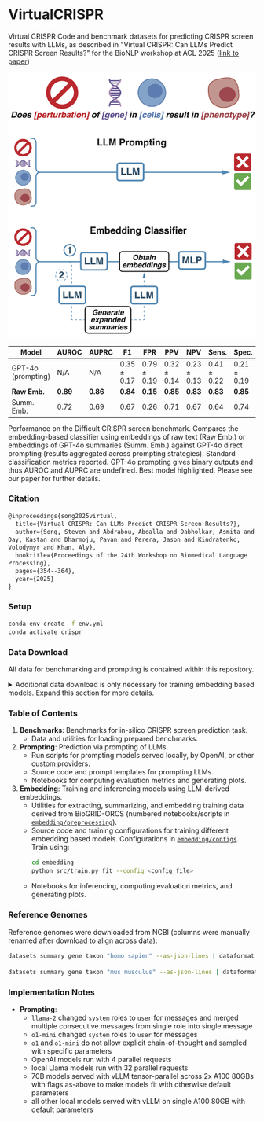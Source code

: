 # VirtualCRISPR
Virtual CRISPR Code and benchmark datasets for predicting CRISPR screen results with LLMs, as described in "Virtual CRISPR: Can LLMs Predict CRISPR Screen Results?" for the BioNLP workshop at ACL 2025 ([link to paper](https://aclanthology.org/2025.bionlp-1.30/))

![overview figure](figs/virtual-crispr-overview.png)

Model | AUROC | AUPRC | F1 | FPR | PPV | NPV | Sens. | Spec.
-|-|-|-|-|-|-|-|-
GPT-4o (prompting) | N/A | N/A | 0.35 ± 0.17 | 0.79 ± 0.19 | 0.32 ± 0.14 | 0.23 ± 0.13 | 0.41 ± 0.22 | 0.21 ± 0.19
**Raw Emb.** | **0.89** | **0.86** | **0.84** | **0.15** | **0.85** | **0.83** | **0.83** | **0.85**
Summ. Emb. | 0.72 | 0.69 | 0.67 | 0.26 | 0.71 | 0.67 | 0.64 | 0.74

Performance on the Difficult CRISPR screen benchmark. Compares the embedding-based classifier using embeddings of raw text (Raw Emb.) or embeddings of GPT-4o summaries (Summ. Emb.) against GPT-4o direct prompting (results aggregated across prompting strategies). Standard classification metrics reported. GPT-4o prompting gives binary outputs and thus AUROC and AUPRC are undefined. Best model highlighted. Please see our paper for further details.

### Citation
```
@inproceedings{song2025virtual,
  title={Virtual CRISPR: Can LLMs Predict CRISPR Screen Results?},
  author={Song, Steven and Abdrabou, Abdalla and Dabholkar, Asmita and Day, Kastan and Dharmoju, Pavan and Perera, Jason and Kindratenko, Volodymyr and Khan, Aly},
  booktitle={Proceedings of the 24th Workshop on Biomedical Language Processing},
  pages={354--364},
  year={2025}
}
```

### Setup
```bash
conda env create -f env.yml
conda activate crispr
```

### Data Download
All data for benchmarking and prompting is contained within this repository.

<details>
<summary>Additional data download is only necessary for training embedding based models. Expand this section for more details.</summary>
<br>

Source data and precomputed LLM-derived embeddings can be downloaded from this [Box link](https://uchicago.box.com/s/4663twrg8j1l5n1hrp74oyiikjjqv6sr). Extract the contents of the tarball to `embedding/data`. The resulting folder structure should be:
 
```
<repo_root>
├── benchmarks
├── embedding
│   ├── configs
│   ├── data
│   │   ├── embeddings
│   │   ├── eval
│   │   ├── screens
│   │   ├── summaries
│   │   └── terms
|   └── [...]
└── [...]
```

</details>

### Table of Contents
1. **Benchmarks**: Benchmarks for in-silico CRISPR screen prediction task.
    * Data and utilities for loading prepared benchmarks.
2. **Prompting**: Prediction via prompting of LLMs.
    * Run scripts for prompting models served locally, by OpenAI, or other custom providers.
    * Source code and prompt templates for prompting LLMs.
    * Notebooks for computing evaluation metrics and generating plots.
3. **Embedding**: Training and inferencing models using LLM-derived embeddings.
    * Utilities for extracting, summarizing, and embedding training data derived from BioGRID-ORCS (numbered notebooks/scripts in [`embedding/preprocessing`](embedding/preprocessing)).
    * Source code and training configurations for training different embedding based models. Configurations in [`embedding/configs`](embedding/configs). Train using:
        ```bash
        cd embedding
        python src/train.py fit --config <config_file>
        ```
    * Notebooks for inferencing, computing evaluation metrics, and generating plots.

### Reference Genomes

Reference genomes were downloaded from NCBI (columns were manually renamed after download to align across data):
```bash
datasets summary gene taxon "homo sapien" --as-json-lines | dataformat tsv gene --fields symbol,gene-id,gene-type > genome_homo_sapiens.tsv

datasets summary gene taxon "mus musculus" --as-json-lines | dataformat tsv gene --fields symbol,gene-id,gene-type > genome_mus_musculus.tsv
```

### Implementation Notes
* **Prompting**:
    * `llama-2` changed `system` roles to `user` for messages and merged multiple consecutive messages from single role into single message
    * `o1-mini` changed `system` roles to `user` for messages
    * `o1` and `o1-mini` do not allow explicit chain-of-thought and sampled with specific parameters
    * OpenAI models run with 4 parallel requests
    * local Llama models run with 32 parallel requests
    * 70B models served with vLLM tensor-parallel across 2x A100 80GBs with flags as-above to make models fit with otherwise default parameters
    * all other local models served with vLLM on single A100 80GB with default parameters
